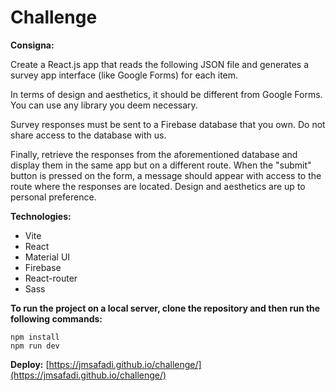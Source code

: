 # Challenge

**Consigna:**

Create a React.js app that reads the following JSON file and generates a survey app interface (like Google Forms) for each item.

In terms of design and aesthetics, it should be different from Google Forms. You can use any library you deem necessary.

Survey responses must be sent to a Firebase database that you own. Do not share access to the database with us.

Finally, retrieve the responses from the aforementioned database and display them in the same app but on a different route. When the "submit" button is pressed on the form, a message should appear with access to the route where the responses are located. Design and aesthetics are up to personal preference.

**Technologies:**
* Vite
* React
* Material UI
* Firebase
* React-router
* Sass

**To run the project on a local server, clone the repository and then run the following commands:**
```
npm install
npm run dev

```
**Deploy:**
[https://jmsafadi.github.io/challenge/](https://jmsafadi.github.io/challenge/)
